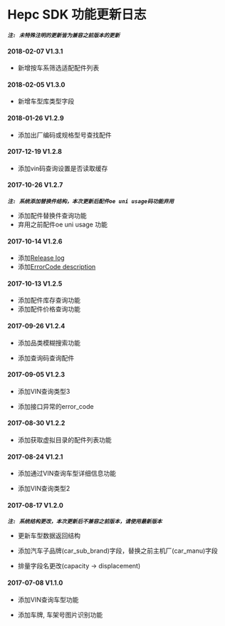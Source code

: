 # Hepc SDK 功能更新日志

***`注: 未特殊注明的更新皆为兼容之前版本的更新`***

#### 2018-02-07 V1.3.1

+ 新增按车系筛选适配配件列表

#### 2018-02-05 V1.3.0

+ 新增车型库类型字段

#### 2018-01-26 V1.2.9

+ 添加出厂编码或规格型号查找配件

#### 2017-12-19 V1.2.8

+ 添加vin码查询设置是否读取缓存


#### 2017-10-26 V1.2.7

***`注: 系统添加替换件结构，本次更新后配件oe uni usage码功能弃用`***

+ 添加配件替换件查询功能
+ 弃用之前配件oe uni usage 功能

#### 2017-10-14 V1.2.6

+ 添加[Release log](RELEASE.md)
+ 添加[ErrorCode description](doc/ErrorCode.md)

#### 2017-10-13 V1.2.5

+ 添加配件库存查询功能
+ 添加配件价格查询功能


#### 2017-09-26 V1.2.4

+ 添加品类模糊搜索功能
    
+ 添加查询码查询配件
    

#### 2017-09-05 V1.2.3
    
+ 添加VIN查询类型3
    
+ 添加接口异常的error_code


#### 2017-08-30 V1.2.2

+ 添加获取虚拟目录的配件列表功能


#### 2017-08-24 V1.2.1

+ 添加通过VIN查询车型详细信息功能
    
+ 添加VIN查询类型2


#### 2017-08-17 V1.2.0
***`注: 系统结构更改，本次更新后不兼容之前版本，请使用最新版本`***
    
+ 更新车型数据返回结构
    
+ 添加汽车子品牌(car_sub_brand)字段，替换之前主机厂(car_manu)字段
    
+ 排量字段名更改(capacity -> displacement)
    

#### 2017-07-08 V1.1.0 
+ 添加VIN查询车型功能

+ 添加车牌, 车架号图片识别功能
 